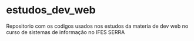 # estudos_dev_web
Repositorio com os codigos usados nos estudos da materia de dev web no curso de sistemas de informação no IFES SERRA
